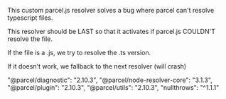 This custom parcel.js resolver solves a bug where parcel can't resolve typescript files.

This resolver should be LAST so that it activates if parcel.js COULDN'T resolve the file.

If the file is a .js, we try to resolve the .ts version.

If it doesn't work, we fallback to the next resolver (will crash)




"@parcel/diagnostic": "2.10.3",
		"@parcel/node-resolver-core": "3.1.3",
		"@parcel/plugin": "2.10.3",
		"@parcel/utils": "2.10.3",
		"nullthrows": "^1.1.1"
